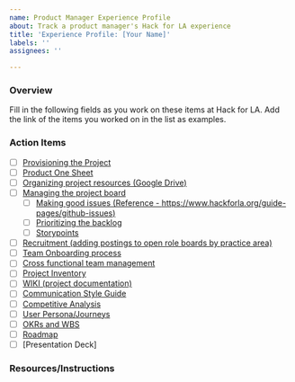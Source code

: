 ```yaml
---
name: Product Manager Experience Profile
about: Track a product manager's Hack for LA experience
title: 'Experience Profile: [Your Name]'
labels: ''
assignees: ''

---
```


### Overview
Fill in the following fields as you work on these items at Hack for LA. Add the link of the items you worked on in the list as examples.

### Action Items
- [ ] [Provisioning the Project]()
- [ ] [Product One Sheet]()
- [ ] [Organizing project resources (Google Drive)]()
- [ ] [Managing the project board]()
   - [ ] [Making good issues (Reference - https://www.hackforla.org/guide-pages/github-issues)]()
   - [ ] [Prioritizing the backlog]()
   - [ ] [Storypoints]()
- [ ] [Recruitment (adding postings to open role boards by practice area)]()
- [ ] [Team Onboarding process]()
- [ ] [Cross functional team management]()
- [ ] [Project Inventory]()
- [ ] [WIKI (project documentation)]()
- [ ] [Communication Style Guide]()
- [ ] [Competitive Analysis]()
- [ ] [User Persona/Journeys]()
- [ ] [OKRs and WBS]()
- [ ] [Roadmap]()
- [ ] [Presentation Deck]

### Resources/Instructions
